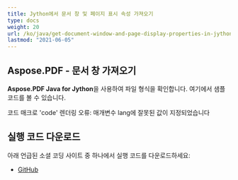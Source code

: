 ```yaml
---
title: Jython에서 문서 창 및 페이지 표시 속성 가져오기
type: docs
weight: 20
url: /ko/java/get-document-window-and-page-display-properties-in-jython/
lastmod: "2021-06-05"
---
```


## Aspose.PDF - 문서 창 가져오기

**Aspose.PDF Java for Jython**을 사용하여 파일 형식을 확인합니다. 여기에서 샘플 코드를 볼 수 있습니다.

코드 매크로 'code' 렌더링 오류: 매개변수 lang에 잘못된 값이 지정되었습니다

## 실행 코드 다운로드

아래 언급된 소셜 코딩 사이트 중 하나에서 실행 코드를 다운로드하세요:

- [GitHub](https://github.com/aspose-pdf/Aspose.PDF-for-Java/releases)